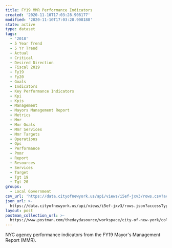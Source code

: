 ```yaml
---
title: FY19 MMR Performance Indicators
created: '2020-11-10T17:03:28.908177'
modified: '2020-11-10T17:03:28.908188'
state: active
type: dataset
tags:
  - '2018'
  - 5 Year Trend
  - 5 Yr Trend
  - Actual
  - Critical
  - Desired Direction
  - Fiscal 2019
  - Fy19
  - Fy20
  - Goals
  - Indicators
  - Key Performance Indicators
  - Kpi
  - Kpis
  - Management
  - Mayors Management Report
  - Metrics
  - Mmr
  - Mmr Goals
  - Mmr Services
  - Mmr Targets
  - Operations
  - Ops
  - Performance
  - Pmmr
  - Report
  - Resources
  - Services
  - Target
  - Tgt 19
  - Tgt 20
groups:
  - Local Government
csv_url: 'https://data.cityofnewyork.us/api/views/i5ef-jxv3/rows.csv?accessType=DOWNLOAD'
json_url: >-
  https://data.cityofnewyork.us/api/views/i5ef-jxv3/rows.json?accessType=DOWNLOAD
layout: post
postman_collection_url: >-
  https://www.postman.com/thedaydasource/workspace/city-of-new-york/collection/15909983-d851c040-38c4-417e-9829-ea6f1b05b900
---
```

NYC agency performance indicators from the FY19 Mayor's Management Report (MMR).
